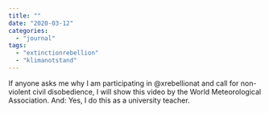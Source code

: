 ```yaml
---
title: ""
date: "2020-03-12"
categories: 
  - "journal"
tags: 
  - "extinctionrebellion"
  - "klimanotstand"
---
```


If anyone asks me why I am participating in @xrebellionat and call for non-violent civil disobedience, I will show this video by the World Meteorological Association. And: Yes, I do this as a university teacher.
